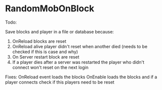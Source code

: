 # RandomMobOnBlock

Todo:

Save blocks and player in a file or database because:

1. OnReload blocks are reset
2. OnReload alive player didn't reset when another died (needs to be checked if this is case and why)
3. On Server restart block are reset
4. If a player dies after a server was restarted the player who didn't connect won't reset on the next login

Fixes:
OnReload event loads the blocks
OnEnable loads the blocks and if a player connects check if this players need to be reset
